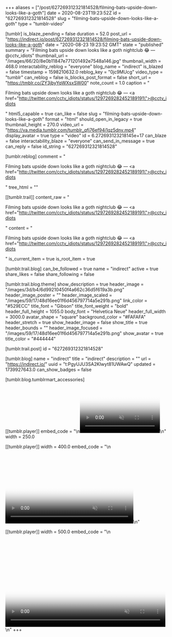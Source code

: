 +++
aliases = ["/post/627269312321814528/filming-bats-upside-down-looks-like-a-goth"]
date = 2020-08-23T19:23:52Z
id = "627269312321814528"
slug = "filming-bats-upside-down-looks-like-a-goth"
type = "tumblr-video"

[tumblr]
is_blaze_pending = false
duration = 52.0
post_url = "https://indirect.io/post/627269312321814528/filming-bats-upside-down-looks-like-a-goth"
date = "2020-08-23 19:23:52 GMT"
state = "published"
summary = "Filming bats upside down looks like a goth nightclub 😂 — @cctv_idiots"
thumbnail_url = "/images/66/20/8e0b11847e771201492e7548a146.jpg"
thumbnail_width = 468.0
interactability_reblog = "everyone"
blog_name = "indirect"
is_blazed = false
timestamp = 1598210632.0
reblog_key = "0jc9MUcg"
video_type = "tumblr"
can_reblog = false
is_blocks_post_format = false
short_url = "https://tmblr.co/ZY3jbyYqWXsxSW00"
note_count = 1.0
caption = "<p>Filming bats upside down looks like a goth nightclub 😂 — <a href=\"http://twitter.com/cctv_idiots/status/1297269282452189191\">@cctv_idiots</a></p>"
html5_capable = true
can_like = false
slug = "filming-bats-upside-down-looks-like-a-goth"
format = "html"
should_open_in_legacy = true
thumbnail_height = 270.0
video_url = "https://va.media.tumblr.com/tumblr_qfj76ef94i1qz5dnv.mp4"
display_avatar = true
type = "video"
id = 6.272693123218145e+17
can_blaze = false
interactability_blaze = "everyone"
can_send_in_message = true
can_reply = false
id_string = "627269312321814528"

[tumblr.reblog]
comment = "<p>Filming bats upside down looks like a goth nightclub 😂 — <a href=\"http://twitter.com/cctv_idiots/status/1297269282452189191\">@cctv_idiots</a></p>"
tree_html = ""

[[tumblr.trail]]
content_raw = "<p>Filming bats upside down looks like a goth nightclub 😂 — <a href=\"http://twitter.com/cctv_idiots/status/1297269282452189191\">@cctv_idiots</a></p>"
content = "<p>Filming bats upside down looks like a goth nightclub &#128514; &mdash; <a href=\"http://twitter.com/cctv_idiots/status/1297269282452189191\">@cctv_idiots</a></p>"
is_current_item = true
is_root_item = true

[tumblr.trail.blog]
can_be_followed = true
name = "indirect"
active = true
share_likes = false
share_following = false

[tumblr.trail.blog.theme]
show_description = true
header_image = "/images/3d/b4/6d99210450f4a662c36d5f619a3b.png"
header_image_poster = ""
header_image_scaled = "/images/59/17/48d16ee01f6d456797714a5e291b.png"
link_color = "#529ECC"
title_font = "Gibson"
title_font_weight = "bold"
header_full_height = 1055.0
body_font = "Helvetica Neue"
header_full_width = 3000.0
avatar_shape = "square"
background_color = "#FAFAFA"
header_stretch = true
show_header_image = false
show_title = true
header_bounds = ""
header_image_focused = "/images/59/17/48d16ee01f6d456797714a5e291b.png"
show_avatar = true
title_color = "#444444"

[tumblr.trail.post]
id = "627269312321814528"

[tumblr.blog]
name = "indirect"
title = "indirect"
description = ""
url = "https://indirect.io/"
uuid = "t:PgyUJU3SA2Klwyt81UWAwQ"
updated = 1739927643.0
can_show_badges = false

[tumblr.blog.tumblrmart_accessories]

[[tumblr.player]]
embed_code = "\n<video  id='embed-67b55e83cd824757918613' class='crt-video crt-skin-default' width='250' height='144' poster='/images/00/bc/503aae907a23fc34a490c58e9b7e.jpg' preload='none' muted data-crt-video data-crt-options='{\"autoheight\":null,\"duration\":52,\"hdUrl\":false,\"filmstrip\":{\"url\":\"/images/07/e9/99cd5990ca70f0137cb2000a9b12.jpg\",\"width\":\"200\",\"height\":\"115\"}}' crossOrigin='anonymous' controls>\n    <source src=\"https://va.media.tumblr.com/tumblr_qfj76ef94i1qz5dnv.mp4\" type=\"video/mp4\">\n</video>\n"
width = 250.0

[[tumblr.player]]
width = 400.0
embed_code = "\n<video  id='embed-67b55e83cd824757918613' class='crt-video crt-skin-default' width='400' height='231' poster='/images/00/bc/503aae907a23fc34a490c58e9b7e.jpg' preload='none' muted data-crt-video data-crt-options='{\"autoheight\":null,\"duration\":52,\"hdUrl\":false,\"filmstrip\":{\"url\":\"/images/07/e9/99cd5990ca70f0137cb2000a9b12.jpg\",\"width\":\"200\",\"height\":\"115\"}}' crossOrigin='anonymous' controls>\n    <source src=\"https://va.media.tumblr.com/tumblr_qfj76ef94i1qz5dnv.mp4\" type=\"video/mp4\">\n</video>\n"

[[tumblr.player]]
width = 500.0
embed_code = "\n<video  id='embed-67b55e83cd824757918613' class='crt-video crt-skin-default' width='500' height='288' poster='/images/00/bc/503aae907a23fc34a490c58e9b7e.jpg' preload='none' muted data-crt-video data-crt-options='{\"autoheight\":null,\"duration\":52,\"hdUrl\":false,\"filmstrip\":{\"url\":\"/images/07/e9/99cd5990ca70f0137cb2000a9b12.jpg\",\"width\":\"200\",\"height\":\"115\"}}' crossOrigin='anonymous' controls>\n    <source src=\"https://va.media.tumblr.com/tumblr_qfj76ef94i1qz5dnv.mp4\" type=\"video/mp4\">\n</video>\n"
+++
